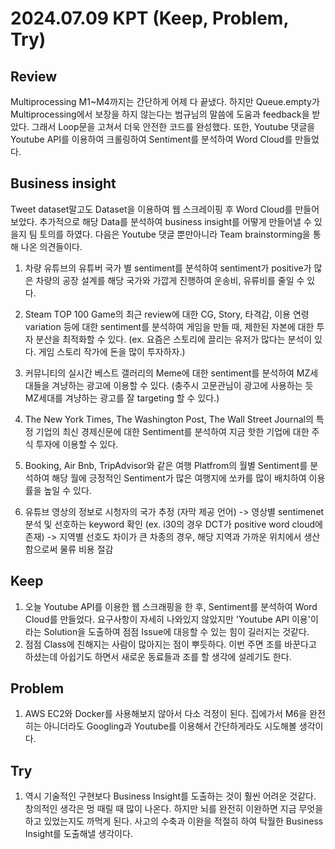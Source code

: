 2024.07.09     KPT (Keep, Problem, Try)
========================================

Review
-----
Multiprocessing M1~M4까지는 간단하게 어제 다 끝냈다. 하지만 Queue.empty가 Multiprocessing에서 보장을 하지 않는다는 범규님의 말씀에 도움과 feedback을 받았다. 그래서 Loop문을 고쳐서 더욱 안전한 코드를 완성했다. 또한, Youtube 댓글을 Youtube API를 이용하여 크롤링하여 Sentiment를 분석하여 Word Cloud를 만들었다.


Business insight
----------------
Tweet dataset말고도 Dataset을 이용하여 웹 스크레이핑 후 Word Cloud를 만들어보았다. 추가적으로 해당 Data를 분석하여 business insight를 어떻게 만들어낼 수 있을지 팀 토의를 하였다. 다음은 Youtube 댓글 뿐만아니라 Team brainstorming을 통해 나온 의견들이다.

1.	차량 유튜브의 유튜버 국가 별 sentiment를 분석하여 sentiment가 positive가 많은 차량의 공장 설계를 해당 국가와 가깝게 진행하여 운송비, 유류비를 줄일 수 있다.

2.	Steam TOP 100 Game의 최근 review에 대한 CG, Story, 타격감, 이용 연령  variation 등에 대한 sentiment를 분석하여 게임을 만들 때, 제한된 자본에 대한 투자 분산을 최적화할 수 있다. (ex. 요즘은 스토리에 끌리는 유저가 많다는 분석이 있다. 게임 스토리 작가에 돈을 많이 투자하자.)

3.	커뮤니티의 실시간 베스트 갤러리의 Meme에 대한 sentiment를 분석하여 MZ세대들을 겨냥하는 광고에 이용할 수 있다. (충주시 고문관님이 광고에 사용하는 듯 MZ세대를 겨냥하는 광고를 잘 targeting 할 수 있다.)

4.	The New York Times, The Washington Post, The Wall Street Journal의 특정 기업의 최신 경제신문에 대한 Sentiment를 분석하여 지금 핫한 기업에 대한 주식 투자에 이용할 수 있다.

5.	Booking, Air Bnb, TripAdvisor와 같은 여행 Platfrom의 월별 Sentiment를 분석하여 해당 월에 긍정적인 Sentiment가 많은 여행지에 쏘카를 많이 배치하여 이용률을 높일 수 있다.

6.	유튜브 영상의 정보로 시청자의 국가 추정 (자막 제공 언어) -> 영상별 sentimenet 분석 및 선호하는 keyword 확인 (ex. i30의 경우 DCT가 positive word cloud에 존재) -> 지역별 선호도 차이가 큰 차종의 경우, 해당 지역과 가까운 위치에서 생산함으로써 물류 비용 절감


Keep
----
1. 오늘 Youtube API를 이용한 웹 스크래핑을 한 후, Sentiment를 분석하여 Word Cloud를 만들었다. 요구사항이 자세히 나와있지 않았지만 'Youtube API 이용'이라는 Solution을 도출하여 점점 Issue에 대응할 수 있는 힘이 길러지는 것같다.
2. 점점 Class에 친해지는 사람이 많아지는 점이 뿌듯하다. 이번 주면 조를 바꾼다고 하셨는데 아쉽기도 하면서 새로운 동료들과 조를 할 생각에 설레기도 한다.

Problem
-------
1. AWS EC2와 Docker를 사용해보지 않아서 다소 걱정이 된다. 집에가서 M6을 완전히는 아니더라도 Googling과 Youtube를 이용해서 간단하게라도 시도해볼 생각이다.

Try
---
1. 역시 기술적인 구현보다 Business Insight를 도출하는 것이 훨씬 어려운 것같다. 창의적인 생각은 멍 때릴 때 많이 나온다. 하지만 뇌를 완전히 이완하면 지금 무엇을 하고 있었는지도 까먹게 된다. 사고의 수축과 이완을 적절히 하여 탁월한 Business Insight를 도출해낼 생각이다.



